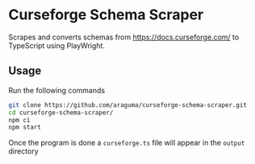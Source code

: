 # Curseforge Schema Scraper

Scrapes and converts schemas from https://docs.curseforge.com/ to TypeScript using PlayWright.

## Usage

Run the following commands

```bash
git clone https://github.com/araguma/curseforge-schema-scraper.git
cd curseforge-schema-scraper/
npm ci
npm start
```

Once the program is done a `curseforge.ts` file will appear in the `output` directory
